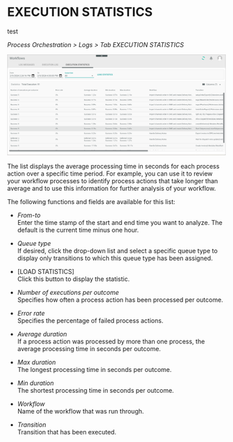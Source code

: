 # EXECUTION STATISTICS
test

*Process Orchestration > Logs > Tab EXECUTION STATISTICS*

![Execution statistics](../../Assets/Screenshots/ActindoWorkFlow/Logs/ExecutionStatistics.png)

The list displays the average processing time in seconds for each process action over a specific time period. For example, you can use it to review your workflow processes to identify process actions that take longer than average and to use this information for further analysis of your workflow.   

The following functions and fields are available for this list:

 - *From-to*    
   Enter the time stamp of the start and end time you want to analyze. The default is the current time minus one hour. 

- *Queue type*   
    If desired, click the drop-down list and select a specific queue type to display only transitions to which this queue type has been assigned.

- [LOAD STATISTICS]    
   Click this button to display the statistic.

   
- *Number of executions per outcome*   
    Specifies how often a process action has been processed per outcome.

- *Error rate*    
    Specifies the percentage of failed process actions. 

- *Average duration*   
   If a process action was processed by more than one process, the average processing time in seconds per outcome.

- *Max duration*     
   The longest processing time in seconds per outcome.

- *Min duration*   
   The shortest processing time in seconds per outcome.

- *Workflow*   
   Name of the workflow that was run through.

- *Transition*   
   Transition that has been executed.
